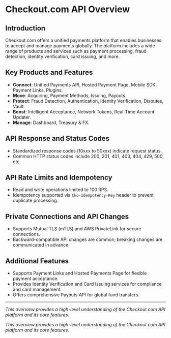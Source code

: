 # Checkout.com API Overview

## Introduction
Checkout.com offers a unified payments platform that enables businesses to accept and manage payments globally. The platform includes a wide range of products and services such as payment processing, fraud detection, identity verification, card issuing, and more.

## Key Products and Features
- **Connect**: Unified Payments API, Hosted Payment Page, Mobile SDK, Payment Links, Plugins.
- **Move**: Acquiring, Payment Methods, Issuing, Payouts.
- **Protect**: Fraud Detection, Authentication, Identity Verification, Disputes, Vault.
- **Boost**: Intelligent Acceptance, Network Tokens, Real-Time Account Updater.
- **Manage**: Dashboard, Treasury & FX.

## API Response and Status Codes
- Standardized response codes (10xxx to 50xxx) indicate request status.
- Common HTTP status codes include 200, 201, 401, 403, 404, 429, 500, etc.

## API Rate Limits and Idempotency
- Read and write operations limited to 100 RPS.
- Idempotency supported via `Cko-Idempotency-Key` header to prevent duplicate processing.

## Private Connections and API Changes
- Supports Mutual TLS (mTLS) and AWS PrivateLink for secure connections.
- Backward-compatible API changes are common; breaking changes are communicated in advance.

## Additional Features
- Supports Payment Links and Hosted Payments Page for flexible payment acceptance.
- Provides Identity Verification and Card Issuing services for compliance and card management.
- Offers comprehensive Payouts API for global fund transfers.

---

*This overview provides a high-level understanding of the Checkout.com API platform and its core features.*

*This overview provides a high-level understanding of the Checkout.com API platform and its core features.*
